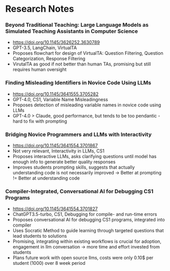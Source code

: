 # Research Notes

### Beyond Traditional Teaching: Large Language Models as Simulated Teaching Assistants in Computer Science

- https://doi.org/10.1145/3626252.3630789
- GPT-3.5, LangChain, VirtualTA
- Proposes flowchart for design of VirtualTA: Question Filtering, Question Categorization, Response Filtering
- VirutalTA as good if not better than human TAs, promising but still requires human oversight

### Finding Misleading Identifiers in Novice Code Using LLMs

- https://doi.org/10.1145/3641555.3705282
- GPT-4.0, CS1, Variable Name Misleadingness
- Proposes detection of misleading variable names in novice code using LLMs
- GPT-4.0 > Claude, good performance, but tends to be too pendantic - hard to fix with prompting

### Bridging Novice Programmers and LLMs with Interactivity

- https://doi.org/10.1145/3641554.3701867
- Not very relevant, Interactivity in LLMs, CS1
- Proposes interactive LLMs, asks clarifying questions until model has enough info to generate better quality responses
- Improves students prompting skills, suggests that actually understanding code is not necessarily improved -> Better at prompting != Better at understanding code

### Compiler-Integrated, Conversational AI for Debugging CS1 Programs

- https://doi.org/10.1145/3641554.3701827
- ChatGPT3.5-turbo, CS1, Debugging for compile- and run-time errors
- Proposes conversational AI for debugging CS1 programs, integrated into compiler
- Uses Socratic Method to guide learning through targeted questions that lead students to solutions
- Promising, integrating within existing workflows is crucial for adoption, engagement in llm conversation -> more time and effort invested from students
- Plans future work with open source llms, costs were only 0.10$ per student (1000) over 8 week period
